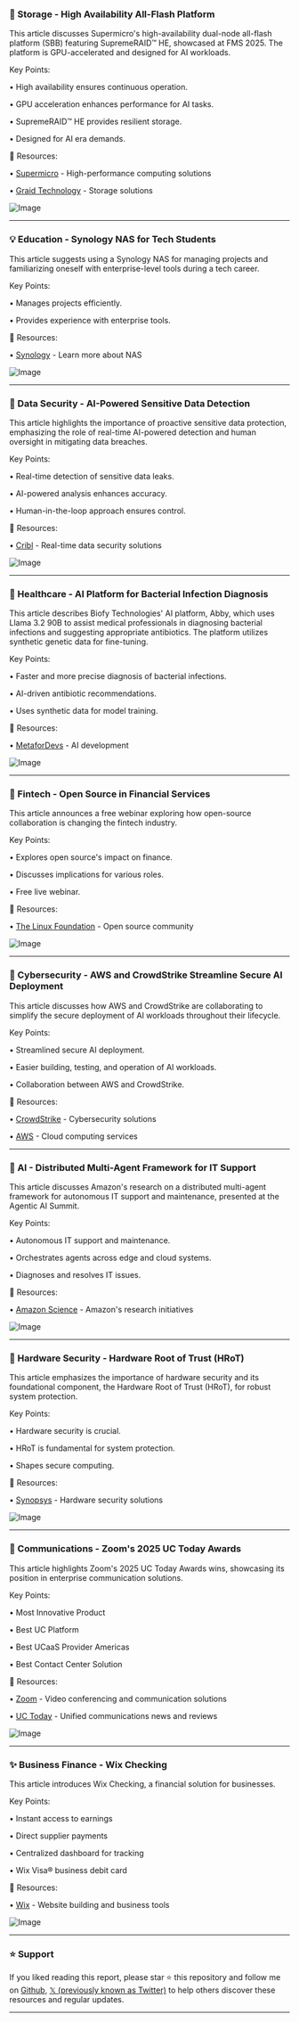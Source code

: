 ### 🚀 Storage - High Availability All-Flash Platform

This article discusses Supermicro's high-availability dual-node all-flash platform (SBB) featuring SupremeRAID™ HE, showcased at FMS 2025.  The platform is GPU-accelerated and designed for AI workloads.

Key Points:

• High availability ensures continuous operation.


• GPU acceleration enhances performance for AI tasks.


• SupremeRAID™ HE provides resilient storage.


• Designed for AI era demands.


🔗 Resources:

• [Supermicro](https://x.com/Supermicro_SMCI) - High-performance computing solutions


• [Graid Technology](https://x.com/GraidTechnology) - Storage solutions


![Image](https://pbs.twimg.com/media/GxmoE9sbQAA4O7G?format=jpg&name=small)


---

### 💡 Education - Synology NAS for Tech Students

This article suggests using a Synology NAS for managing projects and familiarizing oneself with enterprise-level tools during a tech career.


Key Points:

•  Manages projects efficiently.


•  Provides experience with enterprise tools.



🔗 Resources:

• [Synology](https://sy.to/tech_students) - Learn more about NAS


![Image](https://pbs.twimg.com/media/GxmoE9sbQAA4O7G?format=jpg&name=small)


---

### 🤖 Data Security - AI-Powered Sensitive Data Detection

This article highlights the importance of proactive sensitive data protection, emphasizing the role of real-time AI-powered detection and human oversight in mitigating data breaches.


Key Points:

• Real-time detection of sensitive data leaks.


• AI-powered analysis enhances accuracy.


• Human-in-the-loop approach ensures control.



🔗 Resources:

• [Cribl](https://x.com/cribl_io) - Real-time data security solutions


![Image](https://pbs.twimg.com/media/GxxSN3AWUAAsvq8?format=jpg&name=small)


---

### 🤖 Healthcare - AI Platform for Bacterial Infection Diagnosis

This article describes Biofy Technologies' AI platform, Abby, which uses Llama 3.2 90B to assist medical professionals in diagnosing bacterial infections and suggesting appropriate antibiotics.  The platform utilizes synthetic genetic data for fine-tuning.


Key Points:

• Faster and more precise diagnosis of bacterial infections.


•  AI-driven antibiotic recommendations.


•  Uses synthetic data for model training.



🔗 Resources:

• [MetaforDevs](https://x.com/MetaforDevs) - AI development


![Image](https://pbs.twimg.com/media/GxxQrCsboAAsgNq?format=jpg&name=small)


---

### 🤖 Fintech - Open Source in Financial Services

This article announces a free webinar exploring how open-source collaboration is changing the fintech industry.


Key Points:

•  Explores open source's impact on finance.


•  Discusses implications for various roles.


• Free live webinar.


🔗 Resources:

• [The Linux Foundation](https://x.com/linuxfoundation) - Open source community


![Image](https://pbs.twimg.com/ext_tw_video_thumb/1953523032938401792/pu/img/wf4XOIbYTN9uCpwP.jpg)


---

### 🤖 Cybersecurity - AWS and CrowdStrike Streamline Secure AI Deployment

This article discusses how AWS and CrowdStrike are collaborating to simplify the secure deployment of AI workloads throughout their lifecycle.


Key Points:

• Streamlined secure AI deployment.


• Easier building, testing, and operation of AI workloads.


• Collaboration between AWS and CrowdStrike.


🔗 Resources:

• [CrowdStrike](https://x.com/CrowdStrike) - Cybersecurity solutions


• [AWS](https://x.com/awscloud) - Cloud computing services


---

### 🤖 AI - Distributed Multi-Agent Framework for IT Support

This article discusses Amazon's research on a distributed multi-agent framework for autonomous IT support and maintenance, presented at the Agentic AI Summit.


Key Points:

• Autonomous IT support and maintenance.


• Orchestrates agents across edge and cloud systems.


• Diagnoses and resolves IT issues.


🔗 Resources:

• [Amazon Science](https://x.com/AmazonScience) - Amazon's research initiatives


![Image](https://pbs.twimg.com/media/GxwvY2NWoAASH2U?format=jpg&name=small)


---

### 🤖 Hardware Security - Hardware Root of Trust (HRoT)

This article emphasizes the importance of hardware security and its foundational component, the Hardware Root of Trust (HRoT), for robust system protection.


Key Points:

• Hardware security is crucial.


• HRoT is fundamental for system protection.


• Shapes secure computing.


🔗 Resources:

• [Synopsys](https://bit.ly/3IU2Fuh) - Hardware security solutions


![Image](https://pbs.twimg.com/media/Gxw0_SSX0AMcSkO?format=jpg&name=small)


---

### 🚀 Communications - Zoom's 2025 UC Today Awards

This article highlights Zoom's 2025 UC Today Awards wins, showcasing its position in enterprise communication solutions.


Key Points:

•  Most Innovative Product


• Best UC Platform


• Best UCaaS Provider Americas


• Best Contact Center Solution



🔗 Resources:

• [Zoom](https://x.com/Zoom) - Video conferencing and communication solutions


• [UC Today](https://x.com/uctodaynews) - Unified communications news and reviews


![Image](https://pbs.twimg.com/media/GxwyqObbsAAcgat?format=jpg&name=small)


---

### ✨ Business Finance - Wix Checking

This article introduces Wix Checking, a financial solution for businesses.


Key Points:

• Instant access to earnings


• Direct supplier payments


• Centralized dashboard for tracking


• Wix Visa® business debit card



🔗 Resources:

• [Wix](https://x.com/Wix) - Website building and business tools


![Image](https://pbs.twimg.com/media/GxvLOppW8AANuSj?format=png&name=small)


---

### ⭐️ Support

If you liked reading this report, please star ⭐️ this repository and follow me on [Github](https://github.com/Drix10), [𝕏 (previously known as Twitter)](https://x.com/DRIX_10_) to help others discover these resources and regular updates.

---